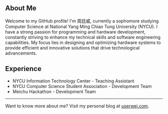 ## About Me

Welcome to my GitHub profile! I'm 周廷威, currently a sophomore studying Computer Science at National Yang Ming Chiao Tung University (NYCU). I have a strong passion for programming and hardware development, constantly striving to enhance my technical skills and software engineering capabilities. My focus lies in designing and optimizing hardware systems to provide efficient and innovative solutions that drive technological advancements.

## Experience

* NYCU Information Technology Center - Teaching Assistant
* NYCU Computer Science Student Association - Development Team
* Meichu Hackathon - Development Team

---

Want to know more about me? Visit my personal blog at [userwei.com](https://www.userwei.com/).
